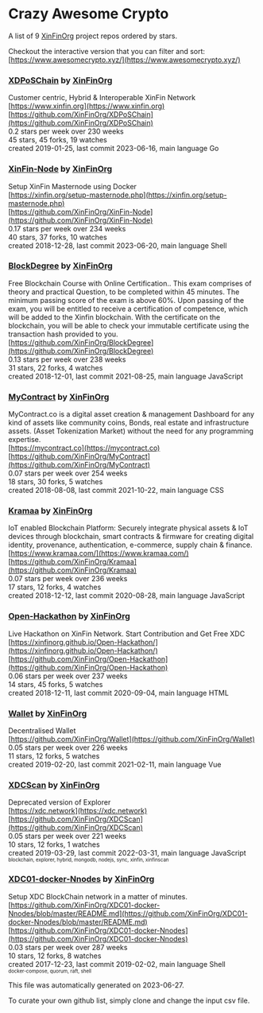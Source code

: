 # Crazy Awesome Crypto
A list of 9 [XinFinOrg](https://github.com/XinFinOrg) project repos ordered by stars.  

Checkout the interactive version that you can filter and sort: 
[https://www.awesomecrypto.xyz/](https://www.awesomecrypto.xyz/)  


### [XDPoSChain](https://github.com/XinFinOrg/XDPoSChain) by [XinFinOrg](https://github.com/XinFinOrg)  
Customer centric, Hybrid & Interoperable XinFin Network  
[https://www.xinfin.org](https://www.xinfin.org)  
[https://github.com/XinFinOrg/XDPoSChain](https://github.com/XinFinOrg/XDPoSChain)  
0.2 stars per week over 230 weeks  
45 stars, 45 forks, 19 watches  
created 2019-01-25, last commit 2023-06-16, main language Go  


### [XinFin-Node](https://github.com/XinFinOrg/XinFin-Node) by [XinFinOrg](https://github.com/XinFinOrg)  
Setup XinFin Masternode using Docker  
[https://xinfin.org/setup-masternode.php](https://xinfin.org/setup-masternode.php)  
[https://github.com/XinFinOrg/XinFin-Node](https://github.com/XinFinOrg/XinFin-Node)  
0.17 stars per week over 234 weeks  
40 stars, 37 forks, 10 watches  
created 2018-12-28, last commit 2023-06-20, main language Shell  


### [BlockDegree](https://github.com/XinFinOrg/BlockDegree) by [XinFinOrg](https://github.com/XinFinOrg)  
Free Blockchain Course with Online Certification.. This exam comprises of theory and practical Question, to be completed within 45 minutes. The minimum passing score of the exam is above 60%. Upon passing of the exam, you will be entitled to receive a certification of competence, which will be added to the Xinfin blockchain. With the certificate on the blockchain, you will be able to check your immutable certificate using the transaction hash provided to you.  
[https://github.com/XinFinOrg/BlockDegree](https://github.com/XinFinOrg/BlockDegree)  
0.13 stars per week over 238 weeks  
31 stars, 22 forks, 4 watches  
created 2018-12-01, last commit 2021-08-25, main language JavaScript  


### [MyContract](https://github.com/XinFinOrg/MyContract) by [XinFinOrg](https://github.com/XinFinOrg)  
MyContract.co is a digital asset creation & management Dashboard for any kind of assets like community coins, Bonds, real estate and infrastructure assets. (Asset Tokenization Market) without the need for any programming expertise.  
[https://mycontract.co](https://mycontract.co)  
[https://github.com/XinFinOrg/MyContract](https://github.com/XinFinOrg/MyContract)  
0.07 stars per week over 254 weeks  
18 stars, 30 forks, 5 watches  
created 2018-08-08, last commit 2021-10-22, main language CSS  


### [Kramaa](https://github.com/XinFinOrg/Kramaa) by [XinFinOrg](https://github.com/XinFinOrg)  
IoT enabled Blockchain Platform: Securely integrate physical assets & IoT devices through blockchain, smart contracts & firmware for creating digital identity, provenance, authentication, e-commerce, supply chain & finance.  
[https://www.kramaa.com/](https://www.kramaa.com/)  
[https://github.com/XinFinOrg/Kramaa](https://github.com/XinFinOrg/Kramaa)  
0.07 stars per week over 236 weeks  
17 stars, 12 forks, 4 watches  
created 2018-12-12, last commit 2020-08-28, main language JavaScript  


### [Open-Hackathon](https://github.com/XinFinOrg/Open-Hackathon) by [XinFinOrg](https://github.com/XinFinOrg)  
Live Hackathon on XinFin Network. Start Contribution and Get Free XDC  
[https://xinfinorg.github.io/Open-Hackathon/](https://xinfinorg.github.io/Open-Hackathon/)  
[https://github.com/XinFinOrg/Open-Hackathon](https://github.com/XinFinOrg/Open-Hackathon)  
0.06 stars per week over 237 weeks  
14 stars, 45 forks, 5 watches  
created 2018-12-11, last commit 2020-09-04, main language HTML  


### [Wallet](https://github.com/XinFinOrg/Wallet) by [XinFinOrg](https://github.com/XinFinOrg)  
Decentralised Wallet   
[https://github.com/XinFinOrg/Wallet](https://github.com/XinFinOrg/Wallet)  
0.05 stars per week over 226 weeks  
11 stars, 12 forks, 5 watches  
created 2019-02-20, last commit 2021-02-11, main language Vue  


### [XDCScan](https://github.com/XinFinOrg/XDCScan) by [XinFinOrg](https://github.com/XinFinOrg)  
Deprecated version of Explorer   
[https://xdc.network](https://xdc.network)  
[https://github.com/XinFinOrg/XDCScan](https://github.com/XinFinOrg/XDCScan)  
0.05 stars per week over 221 weeks  
10 stars, 12 forks, 1 watches  
created 2019-03-29, last commit 2022-03-31, main language JavaScript  
<sub><sup>blockchain, explorer, hybrid, mongodb, nodejs, sync, xinfin, xinfinscan</sup></sub>


### [XDC01-docker-Nnodes](https://github.com/XinFinOrg/XDC01-docker-Nnodes) by [XinFinOrg](https://github.com/XinFinOrg)  
Setup XDC BlockChain network in a matter of minutes.  
[https://github.com/XinFinOrg/XDC01-docker-Nnodes/blob/master/README.md](https://github.com/XinFinOrg/XDC01-docker-Nnodes/blob/master/README.md)  
[https://github.com/XinFinOrg/XDC01-docker-Nnodes](https://github.com/XinFinOrg/XDC01-docker-Nnodes)  
0.03 stars per week over 287 weeks  
10 stars, 12 forks, 8 watches  
created 2017-12-23, last commit 2019-02-02, main language Shell  
<sub><sup>docker-compose, quorum, raft, shell</sup></sub>


This file was automatically generated on 2023-06-27.  

To curate your own github list, simply clone and change the input csv file.  